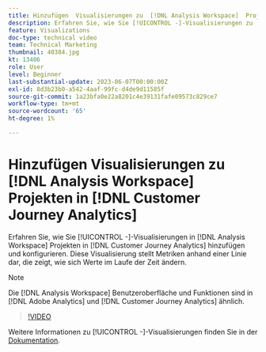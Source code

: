 ```yaml
---
title: Hinzufügen  Visualisierungen zu  [!DNL Analysis Workspace]  Projekten
description: Erfahren Sie, wie Sie [!UICONTROL -]-Visualisierungen zu  [!DNL Analysis Workspace]  in  [!DNL Customer Journey Analytics].
feature: Visualizations
doc-type: technical video
team: Technical Marketing
thumbnail: 40384.jpg
kt: 13406
role: User
level: Beginner
last-substantial-update: 2023-06-07T00:00:00Z
exl-id: 8d3b23b0-a542-4aaf-99fc-d4de9d11585f
source-git-commit: 1a23bfa0e22a8201c4e39131fafe09573c829ce7
workflow-type: tm+mt
source-wordcount: '65'
ht-degree: 1%

---
```


# Hinzufügen  Visualisierungen zu [!DNL Analysis Workspace] Projekten in [!DNL Customer Journey Analytics]

Erfahren Sie, wie Sie [!UICONTROL -]-Visualisierungen in [!DNL Analysis Workspace] Projekten in [!DNL Customer Journey Analytics] hinzufügen und konfigurieren. Diese Visualisierung stellt Metriken anhand einer Linie dar, die zeigt, wie sich Werte im Laufe der Zeit ändern.

>[!NOTE]
>
>Die [!DNL Analysis Workspace] Benutzeroberfläche und Funktionen sind in [!DNL Adobe Analytics] und [!DNL Customer Journey Analytics] ähnlich.

>[!VIDEO](https://video.tv.adobe.com/v/40384/?quality=12&learn=on)

Weitere Informationen zu [!UICONTROL -]-Visualisierungen finden Sie in der [Dokumentation](https://experienceleague.adobe.com/docs/analytics-platform/using/cja-workspace/visualizations/line.html?lang=de).
